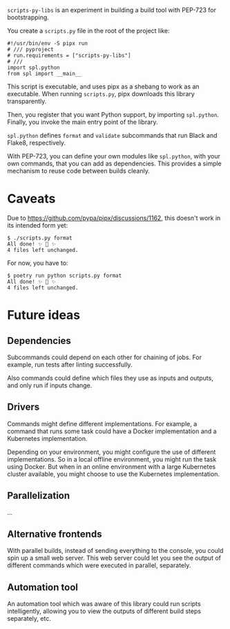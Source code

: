 `scripts-py-libs` is an experiment in building a build tool with PEP-723 for bootstrapping.

You create a `scripts.py` file in the root of the project like:

```
#!/usr/bin/env -S pipx run
# /// pyproject
# run.requirements = ["scripts-py-libs"]
# ///
import spl.python
from spl import __main__
```

This script is executable, and uses pipx as a shebang to work as an executable.
When running `scripts.py`, pipx downloads this library transparently.

Then, you register that you want Python support, by importing `spl.python`.
Finally, you invoke the main entry point of the library.

`spl.python` defines `format` and `validate` subcommands that run Black and Flake8, respectively.

With PEP-723, you can define your own modules like `spl.python`, with your own commands, that you can add as dependencies.
This provides a simple mechanism to reuse code between builds cleanly.

# Caveats

Due to <https://github.com/pypa/pipx/discussions/1162>, this doesn't work in its intended form yet:

```
$ ./scripts.py format
All done! ✨ 🍰 ✨
4 files left unchanged.
```

For now, you have to:

```
$ poetry run python scripts.py format
All done! ✨ 🍰 ✨
4 files left unchanged.
```

# Future ideas

## Dependencies

Subcommands could depend on each other for chaining of jobs.
For example, run tests after linting successfully.

Also commands could define which files they use as inputs and outputs, and only run if inputs change.

## Drivers

Commands might define different implementations.
For example, a command that runs some task could have a Docker implementation and a Kubernetes implementation.

Depending on your environment, you might configure the use of different implementations.
So in a local offline environment, you might run the task using Docker.
But when in an online environment with a large Kubernetes cluster available, you might choose to use the Kubernetes implementation.

## Parallelization

...

## Alternative frontends

With parallel builds, instead of sending everything to the console, you could spin up a small web server.
This web server could let you see the output of different commands which were executed in parallel, separately.

## Automation tool

An automation tool which was aware of this library could run scripts intelligently, allowing you to view the outputs of different build steps separately, etc.

